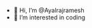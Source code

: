 - 👋 Hi, I’m @Ayalrajramesh
- 👀 I’m interested in coding 

<!---
Ayalrajramesh/Ayalrajramesh is a ✨ special ✨ repository because its `README.md` (this file) appears on your GitHub profile.
You can click the Preview link to take a look at your changes.
--->
